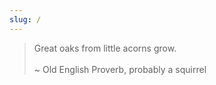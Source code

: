 ```yaml
---
slug: /
---
```


> <div style={{"font-family":"Apple Chancery", "font-size": 32}}>Great oaks from little acorns grow.</div>
> <br/>
> 
> <div style={{"font-family":"Apple Chancery", "font-size": 20}}>~ Old English Proverb, probably a squirrel</div>
